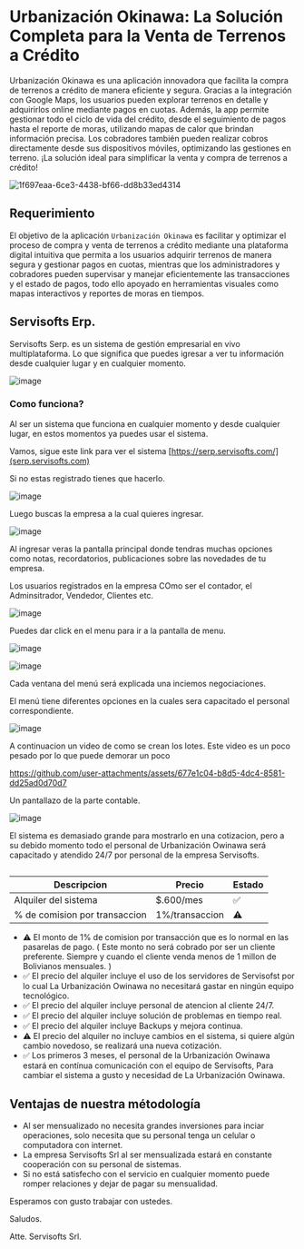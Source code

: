 # Urbanización Okinawa: La Solución Completa para la Venta de Terrenos a Crédito

Urbanización Okinawa es una aplicación innovadora que facilita la compra de terrenos a crédito de manera eficiente y segura. Gracias a la integración con Google Maps, los usuarios pueden explorar terrenos en detalle y adquirirlos online mediante pagos en cuotas. Además, la app permite gestionar todo el ciclo de vida del crédito, desde el seguimiento de pagos hasta el reporte de moras, utilizando mapas de calor que brindan información precisa. Los cobradores también pueden realizar cobros directamente desde sus dispositivos móviles, optimizando las gestiones en terreno. ¡La solución ideal para simplificar la venta y compra de terrenos a crédito!

![1f697eaa-6ce3-4438-bf66-dd8b33ed4314](https://github.com/user-attachments/assets/6b692d8c-85f9-4860-bb05-354b82bf6ef1)


## Requerimiento

El objetivo de la aplicación `Urbanización Okinawa` es facilitar y optimizar el proceso de compra y venta de terrenos a crédito mediante una plataforma digital intuitiva que permita a los usuarios adquirir terrenos de manera segura y gestionar pagos en cuotas, mientras que los administradores y cobradores pueden supervisar y manejar eficientemente las transacciones y el estado de pagos, todo ello apoyado en herramientas visuales como mapas interactivos y reportes de moras en tiempos.

## Servisofts Erp.

Servisofts Serp. es un sistema de gestión empresarial en vivo multiplataforma. Lo que significa que puedes igresar a ver tu información desde cualquier lugar y en cualquier momento.

![image](https://github.com/user-attachments/assets/f2179fcf-9333-4322-adb4-d286b6949190)

### Como funciona?

Al ser un sistema que funciona en cualquier momento y desde cualquier lugar, en estos momentos ya puedes usar el sistema.

Vamos, sigue este link para ver el sistema [https://serp.servisofts.com/](serp.servisofts.com)

Si no estas registrado tienes que hacerlo.

![image](https://github.com/user-attachments/assets/93d73420-fea4-4835-8612-8173739522bd)

Luego buscas la empresa a la cual quieres ingresar.

![image](https://github.com/user-attachments/assets/64bffa4a-8037-4464-8f34-dc2f9450fe85)

Al ingresar veras la pantalla principal donde tendras muchas opciones como notas, recordatorios, publicaciones sobre las novedades de tu empresa.

Los usuarios registrados en la empresa COmo ser el contador, el Adminsitrador, Vendedor, Clientes etc.

![image](https://github.com/user-attachments/assets/60c19c78-5b10-4444-8804-5dbc4d62c9c0)

Puedes dar click en el menu para ir a la pantalla de menu.

![image](https://github.com/user-attachments/assets/0fcf5044-9225-4bf7-a3f4-7e2ebf052877)

![image](https://github.com/user-attachments/assets/7ac38ae4-4af0-4bc8-ad08-aa49e6e45c05)


Cada ventana del menú será explicada una inciemos negociaciones.


El menú tiene diferentes opciones en la cuales sera capacitado el personal correspondiente.

![image](https://github.com/user-attachments/assets/42885390-c1df-460b-b6df-56191ef8c69e)

A continuacion un video de como se crean los lotes. Este video es un poco pesado por lo que puede demorar un poco

https://github.com/user-attachments/assets/677e1c04-b8d5-4dc4-8581-dd25ad0d70d7

Un pantallazo de la parte contable.

![image](https://github.com/user-attachments/assets/a33baabb-eb83-4adf-a5bf-739a4658b9fe)



El sistema es demasiado grande para mostrarlo en una cotizacion, pero a su debido momento todo el personal de Urbanización Owinawa será capacitado y atendido 24/7 por personal de la empresa Servisofts.

## 

|Descripcion|Precio|Estado|
|-|-|-|
| Alquiler del sistema| $.600/mes |✅|
| % de comision por transaccion| 1%/transaccion |⚠️|


- ⚠️ El monto de 1% de comision por transacción que es lo normal en las pasarelas de pago.  ( Este monto no será cobrado por ser un cliente preferente. Siempre y cuando el cliente venda menos de 1 millon de Bolivianos mensuales. )
- ✅ El precio del alquiler incluye el uso de los servidores de Servisofst por lo cual La Urbanización Owinawa no necesitará gastar en ningún equipo tecnológico.
- ✅ El precio del alquiler incluye personal de atencion al cliente 24/7.
- ✅ El precio del alquiler incluye solución de problemas en tiempo real.
- ✅ El precio del alquiler incluye Backups y mejora continua.
- ⚠️ El precio del alquiler no incluye cambios en el sistema, si quiere algún cambio novedoso, se realizará una nueva cotización.
- ✅ Los primeros 3 meses, el personal de la Urbanización Owinawa estará en contínua comunicación con el equipo de Servisofts, Para cambiar el sistema a gusto y necesidad de La Urbanización Owinawa.

## Ventajas de nuestra métodología

- Al ser mensualizado no necesita grandes inversiones para inciar operaciones, solo necesita que su personal tenga un celular o computadora con internet.
- La empresa Servisofts Srl al ser mensualizada estará en constante cooperación con su personal de sistemas.
- Si no está satisfecho con el servicio en cualquier momento puede romper relaciones y dejar de pagar su mensualidad.



Esperamos con gusto trabajar con ustedes.

Saludos.

Atte. Servisofts Srl.




